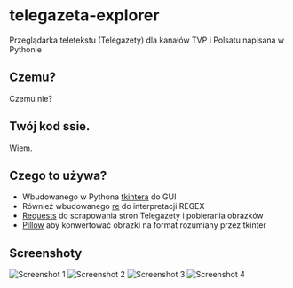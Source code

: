 # telegazeta-explorer
Przeglądarka teletekstu (Telegazety) dla kanałów TVP i Polsatu napisana w Pythonie

## Czemu? ##
Czemu nie?

## Twój kod ssie. ##
Wiem.

## Czego to używa? ##
* Wbudowanego w Pythona [tkintera](https://docs.python.org/3/library/tkinter.html) do GUI
* Również wbudowanego [re](https://docs.python.org/3/library/re.html) do interpretacji REGEX
* [Requests](https://requests.readthedocs.io/en/master/) do scrapowania stron Telegazety i pobierania obrazków
* [Pillow](https://pillow.readthedocs.io/en/stable/) aby konwertować obrazki na format rozumiany przez tkinter

## Screenshoty ##
![Screenshot 1](https://i.imgur.com/Ii4PO66.png)
![Screenshot 2](https://i.imgur.com/vmyvXEY.png)
![Screenshot 3](https://i.imgur.com/4SF3AOQ.png)
![Screenshot 4](https://i.imgur.com/6dwg1bM.png)
